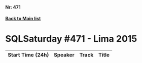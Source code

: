 #### Nr: 471
#### [Back to Main list](index.md)
# SQLSaturday #471 - Lima 2015
Start Time (24h)|Speaker|Track|Title
---|---|---|---
